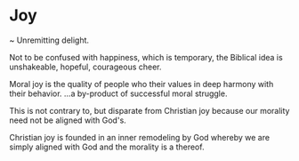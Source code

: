 # Joy
~ Unremitting delight.

Not to be confused with happiness, which is temporary, the Biblical idea is unshakeable, hopeful, courageous cheer.

Moral joy is the quality of people who their values in deep harmony with their behavior.
...a by-product of successful moral struggle.

This is not contrary to, but disparate from Christian joy because our morality need not be aligned with God's.

Christian joy is founded in an inner remodeling by God whereby we are simply aligned with God and the morality is a thereof.
